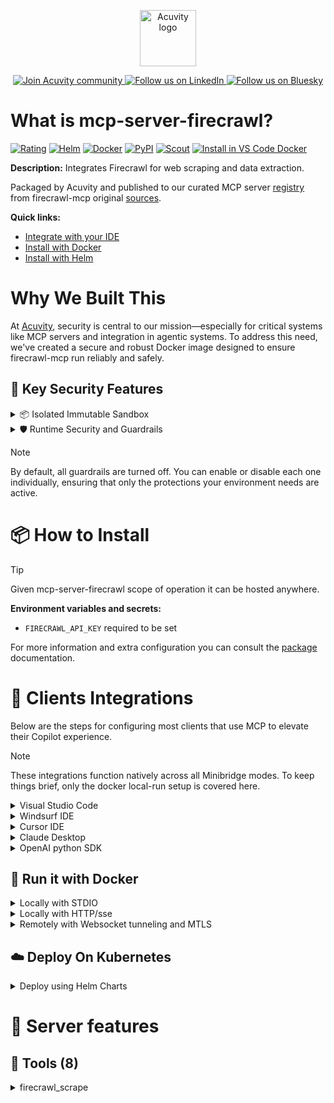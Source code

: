 <p align="center">
  <a href="https://acuvity.ai">
    <picture>
      <img src="https://mma.prnewswire.com/media/2544052/Acuvity__Logo.jpg" height="90" alt="Acuvity logo"/>
    </picture>
  </a>
</p>
<p align="center">
  <a href="https://discord.gg/BkU7fBkrNk">
    <img src="https://img.shields.io/badge/Acuvity-Join-7289DA?logo=discord&logoColor=fff" alt="Join Acuvity community" />
  </a>
<a href="https://www.linkedin.com/company/acuvity/">
    <img src="https://img.shields.io/badge/LinkedIn-Follow-7289DA" alt="Follow us on LinkedIn" />
  </a>
<a href="https://bsky.app/profile/acuvity.bsky.social">
    <img src="https://img.shields.io/badge/Bluesky-Follow-7289DA"?logo=bluesky&logoColor=fff" alt="Follow us on Bluesky" />
  </a>
</p>


# What is mcp-server-firecrawl?
[![Rating](https://img.shields.io/badge/A-3775A9?label=Rating)](https://docs.anthropic.com/en/docs/build-with-claude/tool-use/implement-tool-use#best-practices-for-tool-definitions)
[![Helm](https://img.shields.io/badge/1.0.0-3775A9?logo=helm&label=Charts&logoColor=fff)](https://hub.docker.com/r/acuvity/mcp-server-firecrawl/tags/)
[![Docker](https://img.shields.io/docker/image-size/acuvity/mcp-server-firecrawl/1.11.0?logo=docker&logoColor=fff&label=1.11.0)](https://hub.docker.com/r/acuvity/mcp-server-firecrawl)
[![PyPI](https://img.shields.io/badge/1.11.0-3775A9?logo=pypi&logoColor=fff&label=firecrawl-mcp)](https://github.com/mendableai/firecrawl-mcp-server)
[![Scout](https://img.shields.io/badge/Active-3775A9?logo=docker&logoColor=fff&label=Scout)](https://hub.docker.com/r/acuvity/mcp-server-firecrawl/)
[![Install in VS Code Docker](https://img.shields.io/badge/VS_Code-One_click_install-0078d7?logo=githubcopilot)](https://insiders.vscode.dev/redirect/mcp/install?name=mcp-server-firecrawl&config=%7B%22args%22%3A%5B%22run%22%2C%22-i%22%2C%22--rm%22%2C%22--read-only%22%2C%22-e%22%2C%22FIRECRAWL_API_KEY%22%2C%22docker.io%2Facuvity%2Fmcp-server-firecrawl%3A1.11.0%22%5D%2C%22command%22%3A%22docker%22%7D)

**Description:** Integrates Firecrawl for web scraping and data extraction.

Packaged by Acuvity and published to our curated MCP server [registry](https://mcp.acuvity.ai) from firecrawl-mcp original [sources](https://github.com/mendableai/firecrawl-mcp-server).

**Quick links:**

- [Integrate with your IDE](https://github.com/acuvity/mcp-servers-registry/blob/main/mcp-server-firecrawl/docker/README.md#-clients-integrations)
- [Install with Docker](https://github.com/acuvity/mcp-servers-registry/tree/main/mcp-server-firecrawl/docker/README.md#-run-it-with-docker)
- [Install with Helm](https://github.com/acuvity/mcp-servers-registry/tree/main/mcp-server-firecrawl/charts/mcp-server-firecrawl/README.md#how-to-install)

# Why We Built This

At [Acuvity](https://acuvity.ai), security is central to our mission—especially for critical systems like MCP servers and integration in agentic systems.
To address this need, we've created a secure and robust Docker image designed to ensure firecrawl-mcp run reliably and safely.

## 🔐 Key Security Features

<details>
<summary>📦 Isolated Immutable Sandbox </summary>

- **Isolated Execution**: All tools run within secure, containerized sandboxes to enforce process isolation and prevent lateral movement.
- **Non-root by Default**: Enforces least-privilege principles, minimizing the impact of potential security breaches.
- **Read-only Filesystem**: Ensures runtime immutability, preventing unauthorized modification.
- **Version Pinning**: Guarantees consistency and reproducibility across deployments by locking tool and dependency versions.
- **CVE Scanning**: Continuously scans images for known vulnerabilities using [Docker Scout](https://docs.docker.com/scout/) to support proactive mitigation.
- **SBOM & Provenance**: Delivers full supply chain transparency by embedding metadata and traceable build information."
</details>

<details>
<summary>🛡️ Runtime Security and Guardrails</summary>

**Minibridge Integration**: [Minibridge](https://github.com/acuvity/minibridge) establishes secure Agent-to-MCP connectivity, supports Rego/HTTP-based policy enforcement 🕵️, and simplifies orchestration.

The [ARC](https://github.com/acuvity/mcp-servers-registry/tree/main) container includes a [built-in Rego policy](https://github.com/acuvity/mcp-servers-registry/tree/main/mcp-server-firecrawl/docker/policy.rego) that enables a set of runtime "guardrails"" to help enforce security, privacy, and correct usage of your services. Below is an overview of each guardrail provided.

### 🔒 Resource Integrity

**Mitigates MCP Rug Pull Attacks**

* **Goal:** Protect users from malicious tool description changes after initial approval, preventing post-installation manipulation or deception.
* **Mechanism:** Locks tool descriptions upon client approval and verifies their integrity before execution. Any modification to the description triggers a security violation, blocking unauthorized changes from server-side updates.

### 🛡️ Guardrails

#### Covert Instruction Detection

Monitors incoming requests for hidden or obfuscated directives that could alter policy behavior.

* **Goal:** Stop attackers from slipping unnoticed commands or payloads into otherwise harmless data.
* **Mechanism:** Applies a library of regex patterns and binary‐encoding checks to the full request body. If any pattern matches a known covert channel (e.g., steganographic markers, hidden HTML tags, escape-sequence tricks), the request is rejected.

#### Sensitive Pattern Detection

Block user-defined sensitive data patterns (credential paths, filesystem references).

* **Goal:** Block accidental or malicious inclusion of sensitive information that violates data-handling rules.
* **Mechanism:** Runs a curated set of regexes against all payloads and tool descriptions—matching patterns such as `.env` files, RSA key paths, directory traversal sequences.

#### Shadowing Pattern Detection

Detects and blocks "shadowing" attacks, where a malicious MCP server sneaks hidden directives into its own tool descriptions to hijack or override the behavior of other, trusted tools.

* **Goal:** Stop a rogue server from poisoning the agent’s logic by embedding instructions that alter how a different server’s tools operate (e.g., forcing all emails to go to an attacker’s address even when the user calls a separate `send_email` tool).
* **Mechanism:** During policy load, each tool description is scanned for cross‐tool override patterns—such as `<IMPORTANT>` sections referencing other tool names, hidden side‐effects, or directives that apply to a different server’s API. Any description that attempts to shadow or extend instructions for a tool outside its own namespace triggers a policy violation and is rejected.

#### Schema Misuse Prevention

Enforces strict adherence to MCP input schemas.

* **Goal:** Prevent malformed or unexpected fields from bypassing validations, causing runtime errors, or enabling injections.
* **Mechanism:** Compares each incoming JSON object against the declared schema (required properties, allowed keys, types). Any extra, missing, or mistyped field triggers an immediate policy violation.

#### Cross-Origin Tool Access

Controls whether tools may invoke tools or services from external origins.

* **Goal:** Prevent untrusted or out-of-scope services from being called.
* **Mechanism:** Examines tool invocation requests and outgoing calls, verifying each target against an allowlist of approved domains or service names. Calls to any non-approved origin are blocked.

#### Secrets Redaction

Automatically masks sensitive values so they never appear in logs or responses.

* **Goal:** Ensure that API keys, tokens, passwords, and other credentials cannot leak in plaintext.
* **Mechanism:** Scans every text output for known secret formats (e.g., AWS keys, GitHub PATs, JWTs). Matches are replaced with `[REDACTED]` before the response is sent or recorded.

These controls ensure robust runtime integrity, prevent unauthorized behavior, and provide a foundation for secure-by-design system operations.

### Enable guardrails

To activate guardrails in your Docker containers, define the `GUARDRAILS` environment variable with the protections you need.

| Guardrail                        | Summary                                                                 |
|----------------------------------|-------------------------------------------------------------------------|
| `covert-instruction-detection`   | Detects hidden or obfuscated directives in requests.                    |
| `sensitive-pattern-detection`    | Flags patterns suggesting sensitive data or filesystem exposure.        |
| `shadowing-pattern-detection`    | Identifies tool descriptions that override or influence others.         |
| `schema-misuse-prevention`       | Enforces strict schema compliance on input data.                        |
| `cross-origin-tool-access`       | Controls calls to external services or APIs.                            |
| `secrets-redaction`              | Prevents exposure of credentials or sensitive values.                   |

Example: add `-e GUARDRAILS="secrets-redaction sensitive-pattern-detection"` to enable those guardrails.

## 🔒 Basic Authentication via Shared Secret

Provides a lightweight auth layer using a single shared token.

* **Mechanism:** Expects clients to send an `Authorization` header with the predefined secret.
* **Use Case:** Quickly lock down your endpoint in development or simple internal deployments—no complex OAuth/OIDC setup required.

To turn on Basic Authentication, define `BASIC_AUTH_SECRET` environment variable with a shared secret.

Example: add `-e BASIC_AUTH_SECRET="supersecret"` to enable the basic authentication.

> While basic auth will protect against unauthorized access, you should use it only in controlled environment,
> rotate credentials frequently and **always** use TLS.

</details>

> [!NOTE]
> By default, all guardrails are turned off. You can enable or disable each one individually, ensuring that only the protections your environment needs are active.


# 📦 How to Install


> [!TIP]
> Given mcp-server-firecrawl scope of operation it can be hosted anywhere.

**Environment variables and secrets:**
  - `FIRECRAWL_API_KEY` required to be set

For more information and extra configuration you can consult the [package](https://github.com/mendableai/firecrawl-mcp-server) documentation.

# 🧰 Clients Integrations

Below are the steps for configuring most clients that use MCP to elevate their Copilot experience.

> [!NOTE]
> These integrations function natively across all Minibridge modes.
> To keep things brief, only the docker local-run setup is covered here.

<details>
<summary>Visual Studio Code</summary>

To get started immediately, you can use the "one-click" link below:

[![Install in VS Code Docker](https://img.shields.io/badge/VS_Code-One_click_install-0078d7?logo=githubcopilot)](https://insiders.vscode.dev/redirect/mcp/install?name=mcp-server-firecrawl&config=%7B%22args%22%3A%5B%22run%22%2C%22-i%22%2C%22--rm%22%2C%22--read-only%22%2C%22-e%22%2C%22FIRECRAWL_API_KEY%22%2C%22docker.io%2Facuvity%2Fmcp-server-firecrawl%3A1.11.0%22%5D%2C%22command%22%3A%22docker%22%7D)

## Global scope

Press `ctrl + shift + p` and type `Preferences: Open User Settings JSON` to add the following section:

```json
{
  "mcp": {
    "servers": {
      "acuvity-mcp-server-firecrawl": {
        "env": {
          "FIRECRAWL_API_KEY": "TO_BE_SET"
        },
        "command": "docker",
        "args": [
          "run",
          "-i",
          "--rm",
          "--read-only",
          "-e",
          "FIRECRAWL_API_KEY",
          "docker.io/acuvity/mcp-server-firecrawl:1.11.0"
        ]
      }
    }
  }
}
```

## Workspace scope

In your workspace create a file called `.vscode/mcp.json` and add the following section:

```json
{
  "servers": {
    "acuvity-mcp-server-firecrawl": {
      "env": {
        "FIRECRAWL_API_KEY": "TO_BE_SET"
      },
      "command": "docker",
      "args": [
        "run",
        "-i",
        "--rm",
        "--read-only",
        "-e",
        "FIRECRAWL_API_KEY",
        "docker.io/acuvity/mcp-server-firecrawl:1.11.0"
      ]
    }
  }
}
```

> To pass secrets you should use the `promptString` input type described in the [Visual Studio Code documentation](https://code.visualstudio.com/docs/copilot/chat/mcp-servers).

</details>

<details>
<summary>Windsurf IDE</summary>

In `~/.codeium/windsurf/mcp_config.json` add the following section:

```json
{
  "mcpServers": {
    "acuvity-mcp-server-firecrawl": {
      "env": {
        "FIRECRAWL_API_KEY": "TO_BE_SET"
      },
      "command": "docker",
      "args": [
        "run",
        "-i",
        "--rm",
        "--read-only",
        "-e",
        "FIRECRAWL_API_KEY",
        "docker.io/acuvity/mcp-server-firecrawl:1.11.0"
      ]
    }
  }
}
```

See [Windsurf documentation](https://docs.windsurf.com/windsurf/mcp) for more info.

</details>

<details>
<summary>Cursor IDE</summary>

Add the following JSON block to your mcp configuration file:
- `~/.cursor/mcp.json` for global scope
- `.cursor/mcp.json` for project scope

```json
{
  "mcpServers": {
    "acuvity-mcp-server-firecrawl": {
      "env": {
        "FIRECRAWL_API_KEY": "TO_BE_SET"
      },
      "command": "docker",
      "args": [
        "run",
        "-i",
        "--rm",
        "--read-only",
        "-e",
        "FIRECRAWL_API_KEY",
        "docker.io/acuvity/mcp-server-firecrawl:1.11.0"
      ]
    }
  }
}
```

See [cursor documentation](https://docs.cursor.com/context/model-context-protocol) for more information.

</details>
<details>

<summary>Claude Desktop</summary>

In the `claude_desktop_config.json` configuration file add the following section:

```json
{
  "mcpServers": {
    "acuvity-mcp-server-firecrawl": {
      "env": {
        "FIRECRAWL_API_KEY": "TO_BE_SET"
      },
      "command": "docker",
      "args": [
        "run",
        "-i",
        "--rm",
        "--read-only",
        "-e",
        "FIRECRAWL_API_KEY",
        "docker.io/acuvity/mcp-server-firecrawl:1.11.0"
      ]
    }
  }
}
```

See [Anthropic documentation](https://docs.anthropic.com/en/docs/agents-and-tools/mcp) for more information.
</details>

<details>
<summary>OpenAI python SDK</summary>

## Running locally

```python
async with MCPServerStdio(
    params={
        "env": {"FIRECRAWL_API_KEY":"TO_BE_SET"},
        "command": "docker",
        "args": ["run","-i","--rm","--read-only","-e","FIRECRAWL_API_KEY","docker.io/acuvity/mcp-server-firecrawl:1.11.0"]
    }
) as server:
    tools = await server.list_tools()
```

## Running remotely

```python
async with MCPServerSse(
    params={
        "url": "http://<ip>:<port>/sse",
    }
) as server:
    tools = await server.list_tools()
```

See [OpenAI Agents SDK docs](https://openai.github.io/openai-agents-python/mcp/) for more info.

</details>

## 🐳 Run it with Docker

<details>
<summary>Locally with STDIO</summary>

In your client configuration set:

- command: `docker`
- arguments: `run -i --rm --read-only -e FIRECRAWL_API_KEY docker.io/acuvity/mcp-server-firecrawl:1.11.0`

</details>

<details>
<summary>Locally with HTTP/sse</summary>

Simply run as:

```console
docker run -it -p 8000:8000 --rm --read-only -e FIRECRAWL_API_KEY docker.io/acuvity/mcp-server-firecrawl:1.11.0
```

Then on your application/client, you can configure to use it like:

```json
{
  "mcpServers": {
    "acuvity-mcp-server-firecrawl": {
      "url": "http://localhost:8000/sse"
    }
  }
}
```

You might have to use different ports for different tools.

</details>

<details>
<summary>Remotely with Websocket tunneling and MTLS </summary>

> This section assume you are familiar with TLS and certificates and will require:
> - a server certificate with proper DNS/IP field matching your tool deployment.
> - a client-ca used to sign client certificates

1. Start the server in `backend` mode
 - add an environment variable like `-e MINIBRIDGE_MODE=backend`
 - add the TLS certificates (recommended) through a volume let's say `/certs` ex (`-v $PWD/certs:/certs`)
 - instruct minibridge to use those certs with
   - `-e MINIBRIDGE_TLS_SERVER_CERT=/certs/server-cert.pem`
   - `-e MINIBRIDGE_TLS_SERVER_KEY=/certs/server-key.pem`
   - `-e MINIBRIDGE_TLS_SERVER_KEY_PASS=optional`
   - `-e MINIBRIDGE_TLS_SERVER_CLIENT_CA=/certs/client-ca.pem`

2. Start `minibridge` locally in frontend mode:
  - Get [minibridge](https://github.com/acuvity/minibridge) binary for your OS.

In your client configuration, Minibridge works like any other STDIO command.

Example for Claude Desktop:

```json
{
  "mcpServers": {
    "acuvity-mcp-server-firecrawl": {
      "command": "minibridge",
      "args": ["frontend", "--backend", "wss://<remote-url>:8000/ws", "--tls-client-backend-ca", "/path/to/ca/that/signed/the/server-cert.pem/ca.pem", "--tls-client-cert", "/path/to/client-cert.pem", "--tls-client-key", "/path/to/client-key.pem"]
    }
  }
}
```

That's it.

Minibridge offers a host of additional features. For step-by-step guidance, please visit the wiki. And if anything’s unclear, don’t hesitate to reach out!

</details>

## ☁️ Deploy On Kubernetes

<details>
<summary>Deploy using Helm Charts</summary>

### Chart settings requirements

This chart requires some mandatory information to be installed.

**Mandatory Secrets**:
  - `FIRECRAWL_API_KEY` secret to be set as secrets.FIRECRAWL_API_KEY either by `.value` or from existing with `.valueFrom`

### How to install

You can inspect the chart `README`:

```console
helm show readme oci://docker.io/acuvity/mcp-server-firecrawl --version 1.0.0
````

You can inspect the values that you can configure:

```console
helm show values oci://docker.io/acuvity/mcp-server-firecrawl --version 1.0.0
````

Install with helm

```console
helm install mcp-server-firecrawl oci://docker.io/acuvity/mcp-server-firecrawl --version 1.0.0
```

From there your MCP server mcp-server-firecrawl will be reachable by default through `http/sse` from inside the cluster using the Kubernetes Service `mcp-server-firecrawl` on port `8000` by default. You can change that by looking at the `service` section of the `values.yaml` file.

### How to Monitor

The deployment will create a Kubernetes service with a `healthPort`, that is used for liveness probes and readiness probes. This health port can also be used by the monitoring stack of your choice and exposes metrics under the `/metrics` path.

See full charts [Readme](https://github.com/acuvity/mcp-servers-registry/tree/main/mcp-server-firecrawl/charts/mcp-server-firecrawl/README.md) for more details about settings and runtime security including guardrails activation.

</details>

# 🧠 Server features

## 🧰 Tools (8)
<details>
<summary>firecrawl_scrape</summary>

**Description**:

```

Scrape content from a single URL with advanced options.

**Best for:** Single page content extraction, when you know exactly which page contains the information.
**Not recommended for:** Multiple pages (use batch_scrape), unknown page (use search), structured data (use extract).
**Common mistakes:** Using scrape for a list of URLs (use batch_scrape instead).
**Prompt Example:** "Get the content of the page at https://example.com."
**Usage Example:**
```json
{
  "name": "firecrawl_scrape",
  "arguments": {
    "url": "https://example.com",
    "formats": ["markdown"]
  }
}
```
**Returns:** Markdown, HTML, or other formats as specified.

```

**Parameter**:

| Name | Type | Description | Required? |
|-----------|------|-------------|-----------|
| actions | array | List of actions to perform before scraping | No
| excludeTags | array | HTML tags to exclude from extraction | No
| extract | object | Configuration for structured data extraction | No
| formats | array | Content formats to extract (default: ['markdown']) | No
| includeTags | array | HTML tags to specifically include in extraction | No
| location | object | Location settings for scraping | No
| mobile | boolean | Use mobile viewport | No
| onlyMainContent | boolean | Extract only the main content, filtering out navigation, footers, etc. | No
| removeBase64Images | boolean | Remove base64 encoded images from output | No
| skipTlsVerification | boolean | Skip TLS certificate verification | No
| timeout | number | Maximum time in milliseconds to wait for the page to load | No
| url | string | The URL to scrape | Yes
| waitFor | number | Time in milliseconds to wait for dynamic content to load | No
</details>
<details>
<summary>firecrawl_map</summary>

**Description**:

```

Map a website to discover all indexed URLs on the site.

**Best for:** Discovering URLs on a website before deciding what to scrape; finding specific sections of a website.
**Not recommended for:** When you already know which specific URL you need (use scrape or batch_scrape); when you need the content of the pages (use scrape after mapping).
**Common mistakes:** Using crawl to discover URLs instead of map.
**Prompt Example:** "List all URLs on example.com."
**Usage Example:**
```json
{
  "name": "firecrawl_map",
  "arguments": {
    "url": "https://example.com"
  }
}
```
**Returns:** Array of URLs found on the site.

```

**Parameter**:

| Name | Type | Description | Required? |
|-----------|------|-------------|-----------|
| ignoreSitemap | boolean | Skip sitemap.xml discovery and only use HTML links | No
| includeSubdomains | boolean | Include URLs from subdomains in results | No
| limit | number | Maximum number of URLs to return | No
| search | string | Optional search term to filter URLs | No
| sitemapOnly | boolean | Only use sitemap.xml for discovery, ignore HTML links | No
| url | string | Starting URL for URL discovery | Yes
</details>
<details>
<summary>firecrawl_crawl</summary>

**Description**:

```

Starts an asynchronous crawl job on a website and extracts content from all pages.

**Best for:** Extracting content from multiple related pages, when you need comprehensive coverage.
**Not recommended for:** Extracting content from a single page (use scrape); when token limits are a concern (use map + batch_scrape); when you need fast results (crawling can be slow).
**Warning:** Crawl responses can be very large and may exceed token limits. Limit the crawl depth and number of pages, or use map + batch_scrape for better control.
**Common mistakes:** Setting limit or maxDepth too high (causes token overflow); using crawl for a single page (use scrape instead).
**Prompt Example:** "Get all blog posts from the first two levels of example.com/blog."
**Usage Example:**
```json
{
  "name": "firecrawl_crawl",
  "arguments": {
    "url": "https://example.com/blog/*",
    "maxDepth": 2,
    "limit": 100,
    "allowExternalLinks": false,
    "deduplicateSimilarURLs": true
  }
}
```
**Returns:** Operation ID for status checking; use firecrawl_check_crawl_status to check progress.

```

**Parameter**:

| Name | Type | Description | Required? |
|-----------|------|-------------|-----------|
| allowBackwardLinks | boolean | Allow crawling links that point to parent directories | No
| allowExternalLinks | boolean | Allow crawling links to external domains | No
| deduplicateSimilarURLs | boolean | Remove similar URLs during crawl | No
| excludePaths | array | URL paths to exclude from crawling | No
| ignoreQueryParameters | boolean | Ignore query parameters when comparing URLs | No
| ignoreSitemap | boolean | Skip sitemap.xml discovery | No
| includePaths | array | Only crawl these URL paths | No
| limit | number | Maximum number of pages to crawl | No
| maxDepth | number | Maximum link depth to crawl | No
| scrapeOptions | object | Options for scraping each page | No
| url | string | Starting URL for the crawl | Yes
| webhook | any | not set | No
</details>
<details>
<summary>firecrawl_check_crawl_status</summary>

**Description**:

```

Check the status of a crawl job.

**Usage Example:**
```json
{
  "name": "firecrawl_check_crawl_status",
  "arguments": {
    "id": "550e8400-e29b-41d4-a716-446655440000"
  }
}
```
**Returns:** Status and progress of the crawl job, including results if available.

```

**Parameter**:

| Name | Type | Description | Required? |
|-----------|------|-------------|-----------|
| id | string | Crawl job ID to check | Yes
</details>
<details>
<summary>firecrawl_search</summary>

**Description**:

```

Search the web and optionally extract content from search results.

**Best for:** Finding specific information across multiple websites, when you don't know which website has the information; when you need the most relevant content for a query.
**Not recommended for:** When you already know which website to scrape (use scrape); when you need comprehensive coverage of a single website (use map or crawl).
**Common mistakes:** Using crawl or map for open-ended questions (use search instead).
**Prompt Example:** "Find the latest research papers on AI published in 2023."
**Usage Example:**
```json
{
  "name": "firecrawl_search",
  "arguments": {
    "query": "latest AI research papers 2023",
    "limit": 5,
    "lang": "en",
    "country": "us",
    "scrapeOptions": {
      "formats": ["markdown"],
      "onlyMainContent": true
    }
  }
}
```
**Returns:** Array of search results (with optional scraped content).

```

**Parameter**:

| Name | Type | Description | Required? |
|-----------|------|-------------|-----------|
| country | string | Country code for search results (default: us) | No
| filter | string | Search filter | No
| lang | string | Language code for search results (default: en) | No
| limit | number | Maximum number of results to return (default: 5) | No
| location | object | Location settings for search | No
| query | string | Search query string | Yes
| scrapeOptions | object | Options for scraping search results | No
| tbs | string | Time-based search filter | No
</details>
<details>
<summary>firecrawl_extract</summary>

**Description**:

```

Extract structured information from web pages using LLM capabilities. Supports both cloud AI and self-hosted LLM extraction.

**Best for:** Extracting specific structured data like prices, names, details.
**Not recommended for:** When you need the full content of a page (use scrape); when you're not looking for specific structured data.
**Arguments:**
- urls: Array of URLs to extract information from
- prompt: Custom prompt for the LLM extraction
- systemPrompt: System prompt to guide the LLM
- schema: JSON schema for structured data extraction
- allowExternalLinks: Allow extraction from external links
- enableWebSearch: Enable web search for additional context
- includeSubdomains: Include subdomains in extraction
**Prompt Example:** "Extract the product name, price, and description from these product pages."
**Usage Example:**
```json
{
  "name": "firecrawl_extract",
  "arguments": {
    "urls": ["https://example.com/page1", "https://example.com/page2"],
    "prompt": "Extract product information including name, price, and description",
    "systemPrompt": "You are a helpful assistant that extracts product information",
    "schema": {
      "type": "object",
      "properties": {
        "name": { "type": "string" },
        "price": { "type": "number" },
        "description": { "type": "string" }
      },
      "required": ["name", "price"]
    },
    "allowExternalLinks": false,
    "enableWebSearch": false,
    "includeSubdomains": false
  }
}
```
**Returns:** Extracted structured data as defined by your schema.

```

**Parameter**:

| Name | Type | Description | Required? |
|-----------|------|-------------|-----------|
| allowExternalLinks | boolean | Allow extraction from external links | No
| enableWebSearch | boolean | Enable web search for additional context | No
| includeSubdomains | boolean | Include subdomains in extraction | No
| prompt | string | Prompt for the LLM extraction | No
| schema | object | JSON schema for structured data extraction | No
| systemPrompt | string | System prompt for LLM extraction | No
| urls | array | List of URLs to extract information from | Yes
</details>
<details>
<summary>firecrawl_deep_research</summary>

**Description**:

```

Conduct deep web research on a query using intelligent crawling, search, and LLM analysis.

**Best for:** Complex research questions requiring multiple sources, in-depth analysis.
**Not recommended for:** Simple questions that can be answered with a single search; when you need very specific information from a known page (use scrape); when you need results quickly (deep research can take time).
**Arguments:**
- query (string, required): The research question or topic to explore.
- maxDepth (number, optional): Maximum recursive depth for crawling/search (default: 3).
- timeLimit (number, optional): Time limit in seconds for the research session (default: 120).
- maxUrls (number, optional): Maximum number of URLs to analyze (default: 50).
**Prompt Example:** "Research the environmental impact of electric vehicles versus gasoline vehicles."
**Usage Example:**
```json
{
  "name": "firecrawl_deep_research",
  "arguments": {
    "query": "What are the environmental impacts of electric vehicles compared to gasoline vehicles?",
    "maxDepth": 3,
    "timeLimit": 120,
    "maxUrls": 50
  }
}
```
**Returns:** Final analysis generated by an LLM based on research. (data.finalAnalysis); may also include structured activities and sources used in the research process.

```

**Parameter**:

| Name | Type | Description | Required? |
|-----------|------|-------------|-----------|
| maxDepth | number | Maximum depth of research iterations (1-10) | No
| maxUrls | number | Maximum number of URLs to analyze (1-1000) | No
| query | string | The query to research | Yes
| timeLimit | number | Time limit in seconds (30-300) | No
</details>
<details>
<summary>firecrawl_generate_llmstxt</summary>

**Description**:

```

Generate a standardized llms.txt (and optionally llms-full.txt) file for a given domain. This file defines how large language models should interact with the site.

**Best for:** Creating machine-readable permission guidelines for AI models.
**Not recommended for:** General content extraction or research.
**Arguments:**
- url (string, required): The base URL of the website to analyze.
- maxUrls (number, optional): Max number of URLs to include (default: 10).
- showFullText (boolean, optional): Whether to include llms-full.txt contents in the response.
**Prompt Example:** "Generate an LLMs.txt file for example.com."
**Usage Example:**
```json
{
  "name": "firecrawl_generate_llmstxt",
  "arguments": {
    "url": "https://example.com",
    "maxUrls": 20,
    "showFullText": true
  }
}
```
**Returns:** LLMs.txt file contents (and optionally llms-full.txt).

```

**Parameter**:

| Name | Type | Description | Required? |
|-----------|------|-------------|-----------|
| maxUrls | number | Maximum number of URLs to process (1-100, default: 10) | No
| showFullText | boolean | Whether to show the full LLMs-full.txt in the response | No
| url | string | The URL to generate LLMs.txt from | Yes
</details>


# 🔐 Resource SBOM

Minibridge will perform hash checks for the following resources. The hashes are given as references and are the sha256 sum of the description.

| Resource | Name | Parameter | Hash |
|-----------|------|------|------|
| tools | firecrawl_check_crawl_status | description | b203ead94aae907fe82506e9a27415571fcdcfc37443f3e9139e675032de1ca7 |
| tools | firecrawl_check_crawl_status | id | 0c614ab04ca020c84254edf880b7833a0d62bff8bf9415ca47e49a42f777d9e9 |
| tools | firecrawl_crawl | description | d127af3df2e34883cb2956464a15236dbddcd6593ef8a861629ae2198eccc191 |
| tools | firecrawl_crawl | allowBackwardLinks | e89208c8514c445777f6f590b8028f79141b0e0f3f3b5760775a0b4bf24aa920 |
| tools | firecrawl_crawl | allowExternalLinks | 9121d3a4f83244b94a2e6f6cefb0482f1f2114ece5a36534ff80dc946649d18d |
| tools | firecrawl_crawl | deduplicateSimilarURLs | ade4fa12f79645e177a873522346a5a305a12009ee7087742b7ff0e6d9ae209a |
| tools | firecrawl_crawl | excludePaths | c463218e8a777fb19b5577ab6601667d8106944100bf36b7d303ef468fe83de9 |
| tools | firecrawl_crawl | ignoreQueryParameters | 1054aec6744e6004fe271a995078b368cd3532afb3d19c22b972a717628e3ba8 |
| tools | firecrawl_crawl | ignoreSitemap | cbd443f5ef1c5188e36bfb02a1c0bb72eec39568e644bcd5de4eec5cee921cb6 |
| tools | firecrawl_crawl | includePaths | 8fb12f86d8a110106d8426774860061f765ef8a3fc712d98cc1eac30bc954b77 |
| tools | firecrawl_crawl | limit | aa1a6788da008bc02d96360fd183aaf430a8b2bb57a219290bc8e4eedf63db27 |
| tools | firecrawl_crawl | maxDepth | 0a201647d57160b971527bbc0f0fde20fc39d78c9165a0c4bc2dff14ffb1926e |
| tools | firecrawl_crawl | scrapeOptions | 38715999ad3ca8d678c0eae1d590c6ade0695cb88d98c51990a1b80c43aa6ce4 |
| tools | firecrawl_crawl | url | e954315e5eaf72e34a80734a62b3b8274a01dcd01c68f3b57a1e7aea43785d18 |
| tools | firecrawl_deep_research | description | 0978da2a7827240e1e95b5cd59c3fce6f8ba70ade207171ba17865d66ed85b60 |
| tools | firecrawl_deep_research | maxDepth | eb98da0e742e5e82c6d99da220a8753c6d8e402102893b8173b3383cc6debf18 |
| tools | firecrawl_deep_research | maxUrls | 7fecb4a145806af223a4bd609f5be8644fdbe6ae9a902e4cf14a436e08c2bcbb |
| tools | firecrawl_deep_research | query | 52aac1d933892ff9859ca8a3e87375c67fb60049e3842dd9cca0f7a0dd516454 |
| tools | firecrawl_deep_research | timeLimit | c704cf97a8cd413b1b6b7c1ed10220e8dc5eaa5805446f30b10e4f3e6df8a601 |
| tools | firecrawl_extract | description | 841bc590ec1aff1bf83635461fe0cdf5b584900a38babe79e09eaab7e6523396 |
| tools | firecrawl_extract | allowExternalLinks | b69d79cf31c44e83b2358c09c5040266e0453e11758832a8c5c7fc5c9836343b |
| tools | firecrawl_extract | enableWebSearch | 19a678682b34d674fad1a87808578fadd5be524a0de91201a13f9ee761b5a81e |
| tools | firecrawl_extract | includeSubdomains | 369755ca36e6dec58e4c61040409951d8e3d2cfc16b961f8397ab9e70c9bd063 |
| tools | firecrawl_extract | prompt | 2d919124fcdd222f16ae9e360b418908ee0ec6c0277d05dd848a5401e46117d2 |
| tools | firecrawl_extract | schema | 2aee66dfa297cbe1272bee515825d7e903694a2dbb63935abbd259db0b117534 |
| tools | firecrawl_extract | systemPrompt | 7830b76b75e88d2a7423a67248ba1dce76831d44c94d22a4e730fc8526f3d3a1 |
| tools | firecrawl_extract | urls | 67f02a9592eb80b2cc81ef7ec464c3dfb0a1ad864f873e653b04abaa61f94e52 |
| tools | firecrawl_generate_llmstxt | description | 965a8850787900d54d9367ff61d6e6a4149634466112333f36ddf5081e7d6148 |
| tools | firecrawl_generate_llmstxt | maxUrls | 78a560eb7b4a212e8306330ec5044cd7a788851c96dcdcc49b2b8cce3068da43 |
| tools | firecrawl_generate_llmstxt | showFullText | 304bfd7fa89649f2b0f2f1aef5f4a585c45af670dc2064ad93c262f4cbef5bf9 |
| tools | firecrawl_generate_llmstxt | url | b203738b7bf7f16621dccdc62803e29b482260f87faf724876f504efe8b507ac |
| tools | firecrawl_map | description | f1889673ef441a4485805204021eebd8d373c2ac49871d2ade46a7cd70c422ba |
| tools | firecrawl_map | ignoreSitemap | b5e4d4b0b5648ea5ad5257a2bbc45a0a3fa77087dce3fff059c909a5c42774ce |
| tools | firecrawl_map | includeSubdomains | 04d8854c1155877b00d6cee63f59305e63cf6bedbcc63c0f00ad370d8787c05b |
| tools | firecrawl_map | limit | c26ef1fd854506c4ef24c973b30b67250582d20bb64ce6fd01ae4a67584391e8 |
| tools | firecrawl_map | search | 677570e0fd01ab38e9032dced8f373104dfc504191def1da7e1690fe03e8161c |
| tools | firecrawl_map | sitemapOnly | eb60fc4a14f435377b4ccd594de65f8844ffe92a237625ce9c6c357ff89f3e98 |
| tools | firecrawl_map | url | 80c10d0a28cd868a79e65511b1bf5118737130e3220d3057546b3c6b5bc32c76 |
| tools | firecrawl_scrape | description | a63485489fb8477a1814c9b0c6e723d16a7984284c9a059533bb394792d0d79e |
| tools | firecrawl_scrape | actions | 921bd53fca4eaef05096a1dfd6aee6f9cfb1824a4f56f4e6aca057a1935cf869 |
| tools | firecrawl_scrape | excludeTags | bc4a10bce1fb2824dd57128af3760d2f375ccb559746491e7c4c186db80799cf |
| tools | firecrawl_scrape | extract | 8eaadf6cdda39b59ae307cd19bc64516732388bb4975cd8049e615c64409671b |
| tools | firecrawl_scrape | formats | d7dc5348bb424a9fcaa52f6e8128d3d42c863d2cd5e2e98bd8e4de8012bf67d6 |
| tools | firecrawl_scrape | includeTags | ec278ffa32508336e94cf9e8982c15209578dcb7789394260467591e2b1b16d9 |
| tools | firecrawl_scrape | location | 5dbc304ef00d86b6ae5638406dc60bdc2678771221b68c72bc064b870ba94ce6 |
| tools | firecrawl_scrape | mobile | 653500e2aa55eb8784f594ebbc9809d34d6cd76dc8cde38b0b09d16d1ccf8a47 |
| tools | firecrawl_scrape | onlyMainContent | 009120be8ac47ec00db7225366084af765798d75926e19e4deb89929e0f8022a |
| tools | firecrawl_scrape | removeBase64Images | 7c6ab3ef581b1baed25a99329da83370665ea25b73745d58b3d475a9f2dbd6c7 |
| tools | firecrawl_scrape | skipTlsVerification | c03ab9d1f3715be2d5f011b0b988ca756f241a2549173c4206203cccb53d569d |
| tools | firecrawl_scrape | timeout | 9d44708ce68333fb1ef65746115d76e74d8a51b5286012c466850ba5e3d7919e |
| tools | firecrawl_scrape | url | 411017ed7507e7e9879b327be68b92dd9bd90e63a4ce7f399e5cc2d792d90db3 |
| tools | firecrawl_scrape | waitFor | 7593fc914b1db5fbb9967c65b14e5ab548dbe5efa58f4022f1c20ee675c1fbb9 |
| tools | firecrawl_search | description | bd79d9be197005e98b938b94e94e5218607838fee434a7ad68abde61e66c4f69 |
| tools | firecrawl_search | country | b45d0cf9d2cf66f30494405b46d2e5d58a507466b6e59397e9f7a06ac0c52083 |
| tools | firecrawl_search | filter | a4018947ed66c967d492cec22784f1cac91a0613e8a63c2b4b3d16f151b3833b |
| tools | firecrawl_search | lang | cda9615ab0341ba35603a4116740d672e235ef4a2407d5389b60b77c11af52d8 |
| tools | firecrawl_search | limit | 67e0339f693dfed4c5829cff9c9bcbac919348c530d4ac6551ef09831c29f6b9 |
| tools | firecrawl_search | location | 38ed24ed60f2228927fd75310d36c807a8590bb5a5cf47503aa9216107178b54 |
| tools | firecrawl_search | query | 8e9ae34f3ab997644b536290b765a6cff69a69cfb1cf9e46595b7a8f9f41d93a |
| tools | firecrawl_search | scrapeOptions | a5957f45245d69d16d807a83ee89aa7f3627c87e6c4649202351dace4f1bf237 |
| tools | firecrawl_search | tbs | 639c9e8fef7415edd99c1090bfc30eaaf6801e1cede480f65be44f2ef58f592d |


💬 Questions? Open an issue or contact [ support@acuvity.ai ](mailto:support@acuvity.ai).
📦 Contributions welcome!

